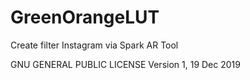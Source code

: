 # GreenOrangeLUT
Create filter Instagram via Spark AR Tool

GNU GENERAL PUBLIC LICENSE
Version 1, 19 Dec 2019
